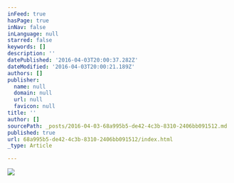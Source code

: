 ```yaml
---
inFeed: true
hasPage: true
inNav: false
inLanguage: null
starred: false
keywords: []
description: ''
datePublished: '2016-04-03T20:00:37.282Z'
dateModified: '2016-04-03T20:00:21.189Z'
authors: []
publisher:
  name: null
  domain: null
  url: null
  favicon: null
title: ''
author: []
sourcePath: _posts/2016-04-03-68a995b5-de42-4c3b-8310-2406bb091512.md
published: true
url: 68a995b5-de42-4c3b-8310-2406bb091512/index.html
_type: Article

---
```

![](https://the-grid-user-content.s3-us-west-2.amazonaws.com/73e9e622-7993-4930-a16b-304d9187caac.jpg)